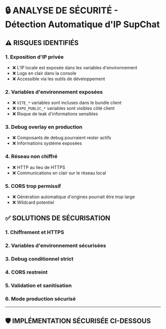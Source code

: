 # 🔒 ANALYSE DE SÉCURITÉ - Détection Automatique d'IP SupChat

## ⚠️ RISQUES IDENTIFIÉS

### 1. **Exposition d'IP privée**

- ❌ L'IP locale est exposée dans les variables d'environnement
- ❌ Logs en clair dans la console
- ❌ Accessible via les outils de développement

### 2. **Variables d'environnement exposées**

- ❌ `VITE_*` variables sont incluses dans le bundle client
- ❌ `EXPO_PUBLIC_*` variables sont visibles côté client
- ❌ Risque de leak d'informations sensibles

### 3. **Debug overlay en production**

- ❌ Composants de debug pourraient rester actifs
- ❌ Informations système exposées

### 4. **Réseau non chiffré**

- ❌ HTTP au lieu de HTTPS
- ❌ Communications en clair sur le réseau local

### 5. **CORS trop permissif**

- ❌ Génération automatique d'origines pourrait être trop large
- ❌ Wildcard potentiel

## ✅ SOLUTIONS DE SÉCURISATION

### 1. **Chiffrement et HTTPS**

### 2. **Variables d'environnement sécurisées**

### 3. **Debug conditionnel strict**

### 4. **CORS restreint**

### 5. **Validation et sanitisation**

### 6. **Mode production sécurisé**

---

## 🛡️ IMPLÉMENTATION SÉCURISÉE CI-DESSOUS
